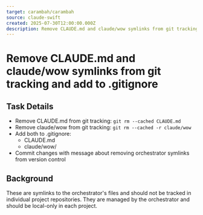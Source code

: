 ```yaml
---
target: carambah/carambah
source: claude-swift
created: 2025-07-30T12:00:00.000Z
description: Remove CLAUDE.md and claude/wow symlinks from git tracking and add to .gitignore
---
```


# Remove CLAUDE.md and claude/wow symlinks from git tracking and add to .gitignore

## Task Details
- Remove CLAUDE.md from git tracking: `git rm --cached CLAUDE.md`
- Remove claude/wow from git tracking: `git rm --cached -r claude/wow` 
- Add both to .gitignore:
  - CLAUDE.md
  - claude/wow/
- Commit changes with message about removing orchestrator symlinks from version control

## Background
These are symlinks to the orchestrator's files and should not be tracked in individual project repositories. They are managed by the orchestrator and should be local-only in each project.
